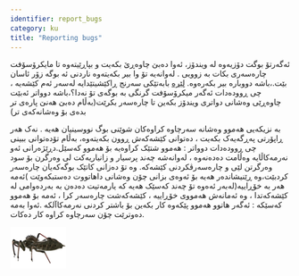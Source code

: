 ```yaml
---
identifier: report_bugs
category: ku
title: "Reporting bugs"
---
```


ئەگەرتۆ بوگت دۆزیەوە لە ویندۆز، ئەوا دەبێ چاوەڕێ بکەیت و بپاڕێیتەوە تا مایکرۆسۆفت چارەسەری بکات بە زوویی . لەوانەیە تۆ وا بیر بکەیتەوە ناردنی ئە بوگە زۆر ئاسان بێت.،باشە دووبارە بیر بکەرەوە. <a 
href="http://www.oreillynet.com/mac/blog/2002/06/mission_impossible_submitting.html">لێرە</a> 
 بابەتێکی سەرنج ڕاکێشیتێدایە لەسەر ئەم کێشەیە ، چی ڕوودەدات ئەگەر میکرۆسۆفت گرنگی بە بوگەی تۆ نەدا؟،باشە دوواتر ئەبێت چاوەڕێی وەشانی دواتری ویندۆز بکەین تا چارەسەر بکرێت(بەڵام دەبێ هەنێ پارەی تر بدەی بۆ وەشانەکەی تر)

بە نزیکەیی هەموو وەشانە سەرچاوە کراوەکان شوێنی بوگ نووسینیان هەیە . نەک هەر ڕاپۆرتی پەڕگەیەک بکەیت ، دەتوانی کێشەکەش ڕوون بکەیتەوە، بەڵام تۆدەتوانی ببینی چی ڕوودەدات دوواتر : هەموو شتێک کراوەیە بۆ هەموو کەسێل.دڕێژەرانی ئەو نەرمەکاڵایە وەڵامت دەدەنەوە ، لەوانەشە چەند پرسیار و زانیاریەکت لی وەرگرن بۆ سود وەرگرتن لێی و چارەسەرڤکردنی کێشەکە. وە تۆ دەزانی کاتێک بوگەکەیان چارەسەر کردبێت،وە ڕێنیشاندەر هەیە بۆ ئەوەی بزانی چۆن وەشانی داهاتووت دەستبکەوێت )ئەمە هەر بە خۆڕاییە(لەبەر ئەەوە تۆ چەند کەسێک هەیە کە یارمەتیت دەدەن بە بەردەوامی لە کێشەکەتدا ، وە ئەمانەش هەمووی خۆڕاییە  ، کێشەکەشت چارەسەر کرا ، ئەمە بۆ هەموو کەسێکە : ئەگەر هاتوو هەموو پێکەوە کار بکەین بۆ باشتر کردنی نەرمەکاآلکە .ئەوا بەمە دەوترێت چۆن سەرچاوە کراوە کار دەکات.

<img src="/img/report_bugs_thumb.png" />




